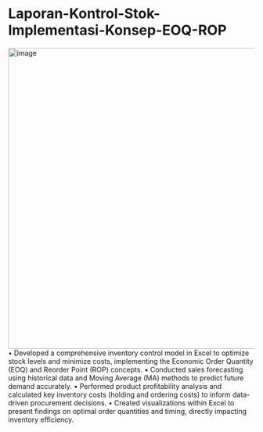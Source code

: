 # Laporan-Kontrol-Stok-Implementasi-Konsep-EOQ-ROP
<img width="1042" height="614" alt="image" src="https://github.com/user-attachments/assets/11ac6ae0-6619-4877-9722-e9a6178da72a" />
•	Developed a comprehensive inventory control model in Excel to optimize stock levels and minimize costs, implementing the Economic Order Quantity (EOQ) and Reorder Point (ROP) concepts.
•	Conducted sales forecasting using historical data and Moving Average (MA) methods to predict future demand accurately.
•	Performed product profitability analysis and calculated key inventory costs (holding and ordering costs) to inform data-driven procurement decisions.
•	Created visualizations within Excel to present findings on optimal order quantities and timing, directly impacting inventory efficiency.
